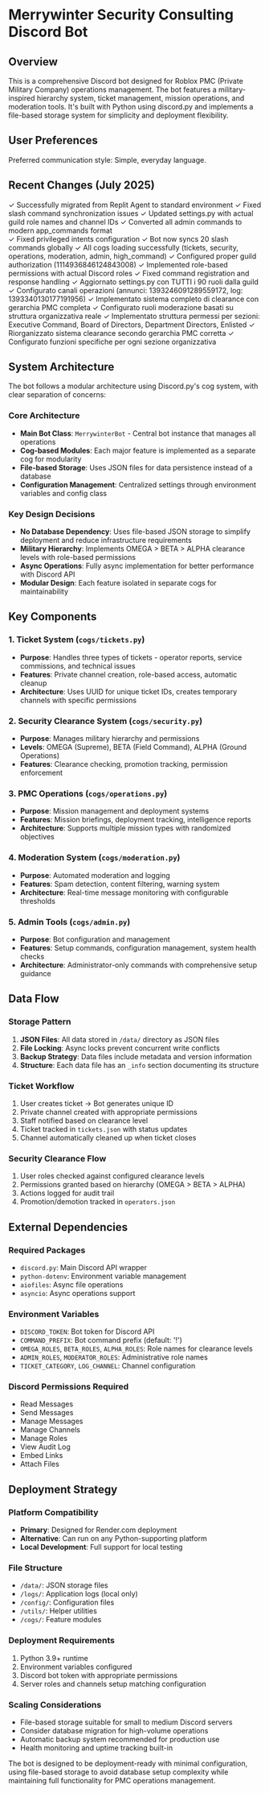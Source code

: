 # Merrywinter Security Consulting Discord Bot

## Overview

This is a comprehensive Discord bot designed for Roblox PMC (Private Military Company) operations management. The bot features a military-inspired hierarchy system, ticket management, mission operations, and moderation tools. It's built with Python using discord.py and implements a file-based storage system for simplicity and deployment flexibility.

## User Preferences

Preferred communication style: Simple, everyday language.

## Recent Changes (July 2025)

✓ Successfully migrated from Replit Agent to standard environment
✓ Fixed slash command synchronization issues
✓ Updated settings.py with actual guild role names and channel IDs
✓ Converted all admin commands to modern app_commands format  
✓ Fixed privileged intents configuration
✓ Bot now syncs 20 slash commands globally
✓ All cogs loading successfully (tickets, security, operations, moderation, admin, high_command)
✓ Configured proper guild authorization (1114936846124843008)
✓ Implemented role-based permissions with actual Discord roles
✓ Fixed command registration and response handling
✓ Aggiornato settings.py con TUTTI i 90 ruoli dalla guild
✓ Configurato canali operazioni (annunci: 1393246091289559172, log: 1393340130177191956)
✓ Implementato sistema completo di clearance con gerarchia PMC completa
✓ Configurato ruoli moderazione basati su struttura organizzativa reale
✓ Implementato struttura permessi per sezioni: Executive Command, Board of Directors, Department Directors, Enlisted
✓ Riorganizzato sistema clearance secondo gerarchia PMC corretta
✓ Configurato funzioni specifiche per ogni sezione organizzativa

## System Architecture

The bot follows a modular architecture using Discord.py's cog system, with clear separation of concerns:

### Core Architecture
- **Main Bot Class**: `MerrywinterBot` - Central bot instance that manages all operations
- **Cog-based Modules**: Each major feature is implemented as a separate cog for modularity
- **File-based Storage**: Uses JSON files for data persistence instead of a database
- **Configuration Management**: Centralized settings through environment variables and config class

### Key Design Decisions
- **No Database Dependency**: Uses file-based JSON storage to simplify deployment and reduce infrastructure requirements
- **Military Hierarchy**: Implements OMEGA > BETA > ALPHA clearance levels with role-based permissions
- **Async Operations**: Fully async implementation for better performance with Discord API
- **Modular Design**: Each feature isolated in separate cogs for maintainability

## Key Components

### 1. Ticket System (`cogs/tickets.py`)
- **Purpose**: Handles three types of tickets - operator reports, service commissions, and technical issues
- **Features**: Private channel creation, role-based access, automatic cleanup
- **Architecture**: Uses UUID for unique ticket IDs, creates temporary channels with specific permissions

### 2. Security Clearance System (`cogs/security.py`)
- **Purpose**: Manages military hierarchy and permissions
- **Levels**: OMEGA (Supreme), BETA (Field Command), ALPHA (Ground Operations)
- **Features**: Clearance checking, promotion tracking, permission enforcement

### 3. PMC Operations (`cogs/operations.py`)
- **Purpose**: Mission management and deployment systems
- **Features**: Mission briefings, deployment tracking, intelligence reports
- **Architecture**: Supports multiple mission types with randomized objectives

### 4. Moderation System (`cogs/moderation.py`)
- **Purpose**: Automated moderation and logging
- **Features**: Spam detection, content filtering, warning system
- **Architecture**: Real-time message monitoring with configurable thresholds

### 5. Admin Tools (`cogs/admin.py`)
- **Purpose**: Bot configuration and management
- **Features**: Setup commands, configuration management, system health checks
- **Architecture**: Administrator-only commands with comprehensive setup guidance

## Data Flow

### Storage Pattern
1. **JSON Files**: All data stored in `/data/` directory as JSON files
2. **File Locking**: Async locks prevent concurrent write conflicts
3. **Backup Strategy**: Data files include metadata and version information
4. **Structure**: Each data file has an `_info` section documenting its structure

### Ticket Workflow
1. User creates ticket → Bot generates unique ID
2. Private channel created with appropriate permissions
3. Staff notified based on clearance level
4. Ticket tracked in `tickets.json` with status updates
5. Channel automatically cleaned up when ticket closes

### Security Clearance Flow
1. User roles checked against configured clearance levels
2. Permissions granted based on hierarchy (OMEGA > BETA > ALPHA)
3. Actions logged for audit trail
4. Promotion/demotion tracked in `operators.json`

## External Dependencies

### Required Packages
- `discord.py`: Main Discord API wrapper
- `python-dotenv`: Environment variable management
- `aiofiles`: Async file operations
- `asyncio`: Async operations support

### Environment Variables
- `DISCORD_TOKEN`: Bot token for Discord API
- `COMMAND_PREFIX`: Bot command prefix (default: '!')
- `OMEGA_ROLES`, `BETA_ROLES`, `ALPHA_ROLES`: Role names for clearance levels
- `ADMIN_ROLES`, `MODERATOR_ROLES`: Administrative role names
- `TICKET_CATEGORY`, `LOG_CHANNEL`: Channel configuration

### Discord Permissions Required
- Read Messages
- Send Messages
- Manage Messages
- Manage Channels
- Manage Roles
- View Audit Log
- Embed Links
- Attach Files

## Deployment Strategy

### Platform Compatibility
- **Primary**: Designed for Render.com deployment
- **Alternative**: Can run on any Python-supporting platform
- **Local Development**: Full support for local testing

### File Structure
- `/data/`: JSON storage files
- `/logs/`: Application logs (local only)
- `/config/`: Configuration files
- `/utils/`: Helper utilities
- `/cogs/`: Feature modules

### Deployment Requirements
1. Python 3.9+ runtime
2. Environment variables configured
3. Discord bot token with appropriate permissions
4. Server roles and channels setup matching configuration

### Scaling Considerations
- File-based storage suitable for small to medium Discord servers
- Consider database migration for high-volume operations
- Automatic backup system recommended for production use
- Health monitoring and uptime tracking built-in

The bot is designed to be deployment-ready with minimal configuration, using file-based storage to avoid database setup complexity while maintaining full functionality for PMC operations management.